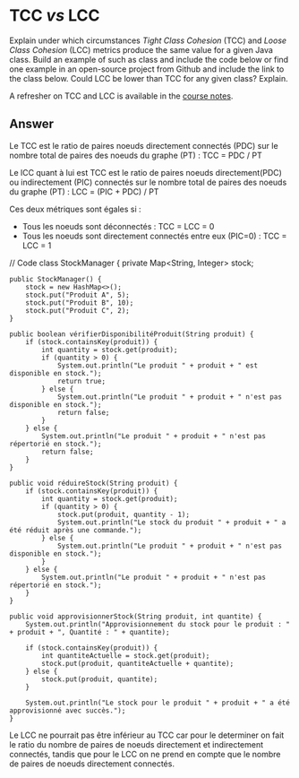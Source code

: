 # TCC *vs* LCC

Explain under which circumstances *Tight Class Cohesion* (TCC) and *Loose Class Cohesion* (LCC) metrics produce the same value for a given Java class. Build an example of such as class and include the code below or find one example in an open-source project from Github and include the link to the class below. Could LCC be lower than TCC for any given class? Explain.

A refresher on TCC and LCC is available in the [course notes](https://oscarlvp.github.io/vandv-classes/#cohesion-graph).

## Answer

Le TCC est le ratio de paires noeuds directement connectés (PDC) sur le nombre total de paires des noeuds du graphe (PT) :
TCC = PDC / PT   

Le lCC quant à lui est TCC est le ratio de paires noeuds directement(PDC) ou indirectement (PIC) connectés sur le nombre total de paires des noeuds du graphe (PT) :
LCC = (PIC + PDC) / PT

Ces deux métriques sont égales si :
- Tous les noeuds sont déconnectés : TCC = LCC = 0
- Tous les noeuds sont directement connectés entre eux (PIC=0) : TCC = LCC = 1


// Code 
class StockManager {
    private Map<String, Integer> stock;

    public StockManager() {
        stock = new HashMap<>();
        stock.put("Produit A", 5);
        stock.put("Produit B", 10);
        stock.put("Produit C", 2);
    }

    public boolean vérifierDisponibilitéProduit(String produit) {
        if (stock.containsKey(produit)) {
            int quantity = stock.get(produit);
            if (quantity > 0) {
                System.out.println("Le produit " + produit + " est disponible en stock.");
                return true;
            } else {
                System.out.println("Le produit " + produit + " n'est pas disponible en stock.");
                return false;
            }
        } else {
            System.out.println("Le produit " + produit + " n'est pas répertorié en stock.");
            return false;
        }
    }

    public void réduireStock(String produit) {
        if (stock.containsKey(produit)) {
            int quantity = stock.get(produit);
            if (quantity > 0) {
                stock.put(produit, quantity - 1);
                System.out.println("Le stock du produit " + produit + " a été réduit après une commande.");
            } else {
                System.out.println("Le produit " + produit + " n'est pas disponible en stock.");
            }
        } else {
            System.out.println("Le produit " + produit + " n'est pas répertorié en stock.");
        }
    }
    
    public void approvisionnerStock(String produit, int quantite) {
        System.out.println("Approvisionnement du stock pour le produit : " + produit + ", Quantité : " + quantite);

        if (stock.containsKey(produit)) {
            int quantiteActuelle = stock.get(produit);
            stock.put(produit, quantiteActuelle + quantite);
        } else {
            stock.put(produit, quantite);
        }

        System.out.println("Le stock pour le produit " + produit + " a été approvisionné avec succès.");
    }



Le LCC ne pourrait pas être inférieur au TCC car pour le determiner on fait le ratio du nombre de paires de noeuds directement et indirectement connectés, tandis que pour le LCC on ne prend en compte que le nombre de paires de noeuds directement  connectés.
